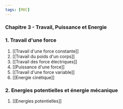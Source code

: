 ```yaml
---
tags: [MOC]
---
```

### Chapitre 3 - Travail, Puissance et Energie
### 1. Travail d'une force
1. [[Travail d'une force constante]]
2. [[Travail du poids d'un corps]]
3. [[Travail des force électriques]]
4. [[Puissance d'une force]]
5. [[Travail d'une force variable]]
6. [[Energie cinétique]]
### 2. Energies potentielles et énergie mécanique
1. [[Energies potentielles]]